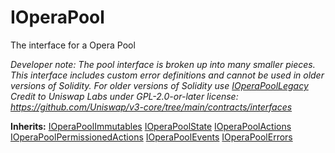 

# IOperaPool


The interface for a Opera Pool



*Developer note: The pool interface is broken up into many smaller pieces.
This interface includes custom error definitions and cannot be used in older versions of Solidity.
For older versions of Solidity use [IOperaPoolLegacy](IOperaPoolLegacy.md)
Credit to Uniswap Labs under GPL-2.0-or-later license:
https://github.com/Uniswap/v3-core/tree/main/contracts/interfaces*

**Inherits:** [IOperaPoolImmutables](pool/IOperaPoolImmutables.md) [IOperaPoolState](pool/IOperaPoolState.md) [IOperaPoolActions](pool/IOperaPoolActions.md) [IOperaPoolPermissionedActions](pool/IOperaPoolPermissionedActions.md) [IOperaPoolEvents](pool/IOperaPoolEvents.md) [IOperaPoolErrors](pool/IOperaPoolErrors.md)
